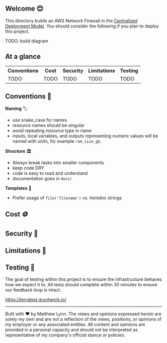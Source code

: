 ## Welcome 😊

This directory builds an AWS Network Firewall in the [Centralized Deployment Model]. You should consider the following if you plan to deploy this project.

TODO: build diagram

<!---
At a glance table, to allow readers to understand expectations. The table's headers reflects the sections below one for one, followed by a brief description.
-->

## At a glance

<table>
  <tr>
    <th> Conventions </th>
    <th> Cost </th>
    <th> Security </th>
    <th> Limitations </th>
    <th> Testing </th>
  </tr>
  <tr>
    <td>TODO</td>
    <td>TODO</td>
    <td>TODO</td>
    <td>TODO</td>
    <td>TODO</td>
  </tr>
</table>

## Conventions 🥋

**Naming** 🏷️
- use snake_case for names
- resource names should be singular
- avoid repeating resource type in name
- inputs, local variables, and outputs representing numeric values will be named with units, for example `ram_size_gb`.

**Structure** 🏛️
- Always break tasks into smaller components
- keep code DRY
- code is easy to read and understand
- documentation goes in `docs/`

**Templates** 📄
- Prefer usage of `file('filename')` vs. heredoc strings

## Cost 🪙

## Security 🔐

## Limitations 🔎

## Testing 🧪

The goal of testing within this project is to ensure the infrastructure behaves how we expect it to. All tests should complete within 30 minutes to ensure our feedback loop is intact.

https://terratest.gruntwork.io/

---

Built with ❤️ by Matthew Lynn. The views and opinions expressed herein are solely my own and are not a reflection of the views, positions, or opinions of my employer or any associated entities. All content and opinions are provided in a personal capacity and should not be interpreted as representative of my company's official stance or policies.

<!---
We manage links below, this should always be at the bottom.
-->

[Centralized Deployment Model]: https://aws.amazon.com/blogs/networking-and-content-delivery/deploy-centralized-traffic-filtering-using-aws-network-firewall/